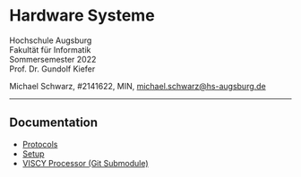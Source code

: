 # Hardware Systeme

Hochschule Augsburg \
Fakultät für Informatik \
Sommersemester 2022 \
Prof. Dr. Gundolf Kiefer

Michael Schwarz, #2141622, MIN, <michael.schwarz@hs-augsburg.de>

---

## Documentation

- [Protocols](./docs/protocols)
- [Setup](./docs/setup.md)
- [VISCY Processor (Git Submodule)](./src)

